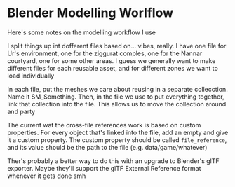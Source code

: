 # Blender Modelling Worlflow

Here's some notes on the modelling workflow I use

I split things up int dofferent files based on... vibes, really. I have one file for Ur's environment, one for the ziggurat comples, one for the Nannar courtyard, one for some other areas. I guess we generally want to make different files for each reusable asset, and for different zones we want to load individually

In each file, put the meshes we care about reusing in a separate collecction. Name it SM_Something. Then, in the file we use to put everything together, link that collection into the file. This allows us to move the collection around and party

The current wat the cross-file references work is based on custom properties. For every object that's linked into the file, add an empty and give it a custom property. The custom property should be called `file_reference`, and its value should be the path to the file (e.g. data/game/whatever)

Ther's probably a better way to do this with an upgrade to Blender's glTF exporter. Maybe they'll support the glTF External Reference format whenever it gets done smh
